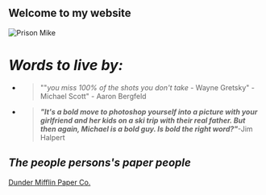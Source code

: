 ## Welcome to my website

![Prison Mike](https://miro.medium.com/max/750/1*xDIevNE7HEMiJQVTYg0qDQ.png)

# *Words to live by:*

* >""*you miss 100% of
  >the shots you don't take* - Wayne Gretsky" - Michael Scott" - Aaron Bergfeld 

* >***"It's a bold move to photoshop yourself into a picture with your girlfriend and her kids on a ski trip with their real father. But then again, Michael is a bold guy. Is bold the right word?"***-Jim Halpert

## *The people persons's paper people*
[Dunder Mifflin Paper Co.](https://dundermifflinpaper.com/)
